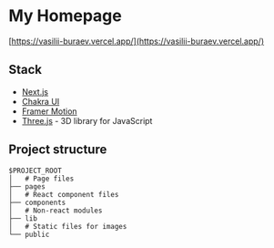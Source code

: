 # My Homepage

[https://vasilii-buraev.vercel.app/](https://vasilii-buraev.vercel.app/)
## Stack

- [Next.js](https://nextjs.org/)  
- [Chakra UI](https://chakra-ui.com/) 
- [Framer Motion](https://www.framer.com/motion/) 
- [Three.js](https://threejs.org/) - 3D library for JavaScript

## Project structure

```
$PROJECT_ROOT
│   # Page files
├── pages
│   # React component files
├── components
│   # Non-react modules
├── lib
│   # Static files for images 
└── public
```






